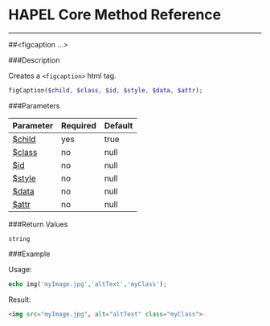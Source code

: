 # HAPEL Core Method Reference

---
##\<figcaption ...>


###Description

Creates a `<figcaption>` html tag.

```php
figCaption($child, $class, $id, $style, $data, $attr);
```

###Parameters

Parameter                           | Required  | Default
------------------------------------|-----------|----------------
[$child](../attributes/child.md)    | yes       | true
[$class](../attributes/class.md)    | no        | null
[$id](../attributes/id.md)          | no        | null
[$style](../attributes/style.md)    | no        | null
[$data](../attributes/data.md)      | no        | null
[$attr](../attributes/attr.md)      | no        | null

 
###Return Values

`string`


###Example

Usage:
```php
echo img('myImage.jpg','altText','myClass');
```
Result:
```html
<img src="myImage.jpg", alt="altText" class="myClass">
```